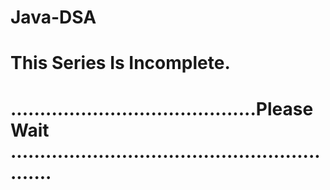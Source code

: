 # Java-DSA  

# This Series Is Incomplete. 

# ..........................................Please Wait ............................................................
